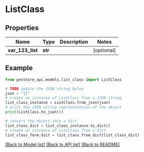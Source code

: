 # ListClass


## Properties

Name | Type | Description | Notes
------------ | ------------- | ------------- | -------------
**var_123_list** | **str** |  | [optional] 

## Example

```python
from petstore_api.models.list_class import ListClass

# TODO update the JSON string below
json = "{}"
# create an instance of ListClass from a JSON string
list_class_instance = ListClass.from_json(json)
# print the JSON string representation of the object
print(ListClass.to_json())

# convert the object into a dict
list_class_dict = list_class_instance.to_dict()
# create an instance of ListClass from a dict
list_class_form_dict = list_class.from_dict(list_class_dict)
```
[[Back to Model list]](../README.md#documentation-for-models) [[Back to API list]](../README.md#documentation-for-api-endpoints) [[Back to README]](../README.md)


